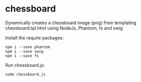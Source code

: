 # chessboard
Dynamically creates a chessboard image (png) from templating chessboard.tpl.html using NodeJs, Phantom, fs and swig

Install the require packages:
```
npm i --save phantom
npm i --save swig
npm i --save fs
```

Run chessboard.js:
```
node chessboard.js
```
